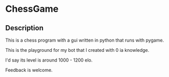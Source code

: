 # ChessGame
## Description
This is a chess program with a gui written in python that runs with pygame.

This is the playground for my bot that I created with 0 ia knowledge.

I'd say its level is around 1000 - 1200 elo.

Feedback is welcome.
